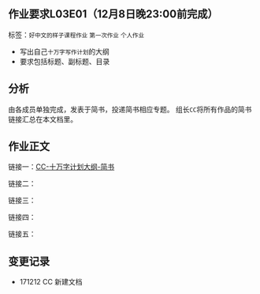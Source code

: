 ## 作业要求L03E01（12月8日晚23:00前完成）
标签：`好中文的样子课程作业` `第一次作业` `个人作业`       

- 写出自己`十万字写作计划`的大纲
- 要求包括标题、副标题、目录


## 分析

由各成员单独完成，发表于简书，投递简书相应专题。
组长`CC`将所有作品的简书链接汇总在本文档里。

## 作业正文

链接一：[CC-十万字计划大纲-简书](http://www.jianshu.com/p/24f04654fba9)

链接二：

链接三：

链接四：

链接五：


## 变更记录
- 171212 CC 新建文档
